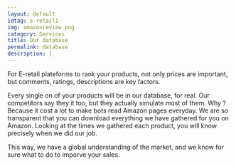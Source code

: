 ```yaml
---
layout: default
idtag: e-retail1
img: amazonreview.png
category: Services
title: Our database
permalink: database
description: |
---
```

For E-retail plateforms to rank your products, not only prices are important, but comments, ratings, descriptions are key factors.

Every single on of your products will be in our database, for real. Our competitors say they it too, but they actually simulate most of them. Why ? Because it cost a lot to make bots read Amazon pages everyday. We are so transparent that you can download everything we have gathered for you on Amazon. Looking at the times we gathered each product, you will know precisely when we did our job.


This way, we have a global understanding of the market, and we know for sure what to do to imporve your sales.
